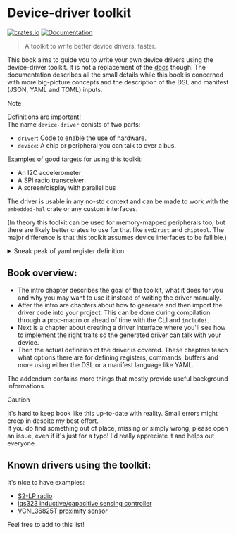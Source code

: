 # Device-driver toolkit
[![crates.io](https://img.shields.io/crates/v/device-driver.svg)](https://crates.io/crates/device-driver) [![Documentation](https://docs.rs/device-driver/badge.svg)](https://docs.rs/device-driver)

> A toolkit to write better device drivers, faster.

This book aims to guide you to write your own device drivers using the device-driver toolkit.
It is not a replacement of the [docs](https://docs.rs/device-driver) though. The documentation describes all the small details while this book is concerned with more big-picture concepts and the description of the DSL and manifest (JSON, YAML and TOML) inputs.

> [!NOTE]
> Definitions are important!  
> The name `device-driver` conists of two parts:
> - `driver`: Code to enable the use of hardware.
> - `device`: A chip or peripheral you can talk to over a bus.
>
> Examples of good targets for using this toolkit:
> - An I2C accelerometer
> - A SPI radio transceiver
> - A screen/display with parallel bus
>
> The driver is usable in any no-std context and can be made to work with the `embedded-hal` crate or any custom interfaces.

(In theory this toolkit can be used for memory-mapped peripherals too, but there are likely better crates to use for that like `svd2rust` and `chiptool`. The major difference is that this toolkit assumes device interfaces to be fallible.)

<details>
  <summary>Sneak peak of yaml register definition</summary>

```yaml
SYNT:
  type: register
  address: 0x05
  size_bits: 32
  reset_value: 0x42162762
  fields:
    PLL_CP_ISEL:
      base: uint
      start: 29
      end: 32
      description: Set the charge pump current according to the XTAL frequency (see Table 37. Table 34).
    BS:
      base: bool
      start: 28
      description: |
        Synthesizer band select. This parameter selects the out-of loop
        divide factor of the synthesizer:
        - false: 4, band select factor for high band
        - true: 8, band select factor for middle band
        (see Section 5.3.1 RF channel frequency settings).
    SYNT:
      base: uint
      start: 0
      end: 28
      description: The PLL programmable divider (see Section 5.3.1 RF channel frequency settings).
```
</details>

## Book overview:

- The intro chapter describes the goal of the toolkit, what it does for you and why you may want to use it instead of writing the driver manually.
- After the intro are chapters about how to generate and then import the driver code into your project. This can be done during compilation through a proc-macro or ahead of time with the CLI and `include!`.
- Next is a chapter about creating a driver interface where you'll see how to implement the right traits so the generated driver can talk with your device.
- Then the actual definition of the driver is covered. These chapters teach what options there are for defining registers, commands, buffers and more using either the DSL or a manifest language like YAML.

The addendum contains more things that mostly provide useful background informations.

> [!CAUTION]
> It's hard to keep book like this up-to-date with reality. Small errors might creep in despite my best effort.  
> If you do find something out of place, missing or simply wrong, please open an issue, even if it's just for a typo! I'd really appreciate it and helps out everyone.

## Known drivers using the toolkit:

It's nice to have examples:

- [S2-LP radio](https://github.com/diondokter/s2lp)
- [iqs323 inductive/capacitive sensing controller](https://github.com/tactile-eng/iqs323-driver)
- [VCNL36825T proximity sensor](https://github.com/LeFrenchPOC/vcnl36825t-rs)

Feel free to add to this list!
